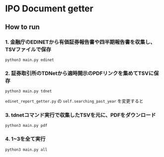 # IPO Document getter 

## How to run

### 1. 金融庁のEDINETから有価証券報告書や四半期報告書を収集し、TSVファイルで保存

	python3 main.py edinet


### 2. 証券取引所のTDNetから適時開示のPDFリンクを集めてTSVに保存

	python3 main.py tdnet
	
`edinet_report_getter.py` の `self.searching_past_year` を変更すると

### 3. tdnetコマンド実行で収集したTSVを元に、PDFをダウンロード

	python3 main.py pdf

### 4. 1~3を全て実行

	python3 main.py all
